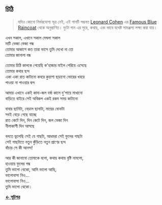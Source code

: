 ## চিঠি

> যদিও কোনো নির্ভরযোগ্য সূত্র নেই, এই গানটি সম্ভবত [Leonard Cohen](https://en.wikipedia.org/wiki/Leonard_Cohen) এর [Famous Blue Raincoat](https://en.wikipedia.org/wiki/Famous_Blue_Raincoat) থেকে অনুপ্রাণিত। দুটো গান এর সুরে, কথায়, এবং ভাবে যথেষ্ট সামঞ্জস্য লক্ষ্য করা যায়।

এখন সকাল, এখানে সকাল মেঘলা সকাল<br>
মাটি ভেজা ভেজা গন্ধ<br>
তোমার আকাশে কত তারা ভাসে তুমি দেখো না তো<br>
তোমার জানালা বন্ধ<br>

তোমার চিঠি কালকে পেয়েছি ক'হাজার মাইল পেরিয়ে এসেছে<br>
তোমার কথার ছন্দ<br>
একা একা রাত কাটানো কবরে কুয়াশা ছড়ানো ভোরের খবরে<br>
পাওয়া না পাওয়ার দ্বন্দ<br>

আমার এখানে একই কাদা-জল বর্ষা কালে দু'পায়ে মাখানো<br>
বাড়িতে বাইরে সেই অবিকল একই রকম সময় কাটানো<br>

বাবার ছানিটা, বেড়াল ছানাটা, মায়ের বোনাটা<br>
সবই বেড়ে গেছে যাচ্ছে<br>
রাত কেটে দিন, দিন কেটে দিন, জল ভেজা দিন<br>
নীলাকাশী দিন আসছে<br>

বলতে ভুলেছি সেই যে গাছটা, আধমরা সেই ফুলের গাছটা<br>
সেই গাছটাতে নতুন কুঁড়িতে নতুন প্রাণের ছন্দ<br>
বাঁচার সে কী আনন্দ!<br>

আর কী জানাবো তোমাকে বলো, কথায় কথায় বৃষ্টি নামলো,<br>
হাওয়ায় ফুলের গন্ধ<br>
তুমি ভালো থেকো, আমি ভালো আছি,<br>
ভালোবাসা নিও…<br>
ভালোবাসা নিও…<br>
তুমি ভালো থেকো।<br>

**[← সূচিপত্র](../readme.md)**
